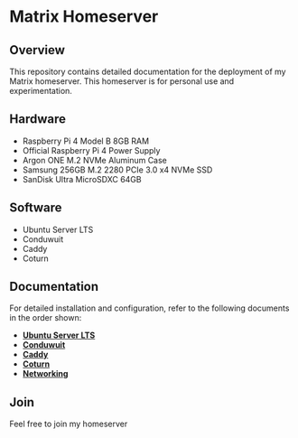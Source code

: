 # Matrix Homeserver

## Overview
This repository contains detailed documentation for the deployment of my Matrix homeserver.
This homeserver is for personal use and experimentation.

## Hardware

- Raspberry Pi 4 Model B 8GB RAM
- Official Raspberry Pi 4 Power Supply
- Argon ONE M.2 NVMe Aluminum Case
- Samsung 256GB M.2 2280 PCIe 3.0 x4 NVMe SSD
- SanDisk Ultra MicroSDXC 64GB

## Software

- Ubuntu Server LTS
- Conduwuit
- Caddy
- Coturn

## Documentation

For detailed installation and configuration, refer to the following documents in the order shown:

- **[Ubuntu Server LTS](UBUNTU.md)**
- **[Conduwuit](CONDUWUIT.md)**
- **[Caddy](CADDY.md)**
- **[Coturn](COTURN.md)**
- **[Networking](NETWORKING.md)**

## Join

Feel free to join my homeserver
